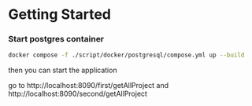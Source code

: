 # Getting Started

### Start postgres container

```bash
docker compose -f ./script/docker/postgresql/compose.yml up --build
```

then you can start the application

go to http://localhost:8090/first/getAllProject
and http://localhost:8090/second/getAllProject

